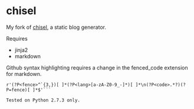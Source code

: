 chisel
===========

My fork of [chisel](https://github.com/dz/chisel), a static blog generator.

Requires

* jinja2
* markdown

Github syntax highlighting requires a change in the fenced_code extension for markdown.

```
r'(?P<fence>^`{3,})[ ]*(?P<lang>[a-zA-Z0-9_-]*)[ ]*\n(?P<code>.*?)(?P=fence)[ ]*$'```

Tested on Python 2.7.3 only.
